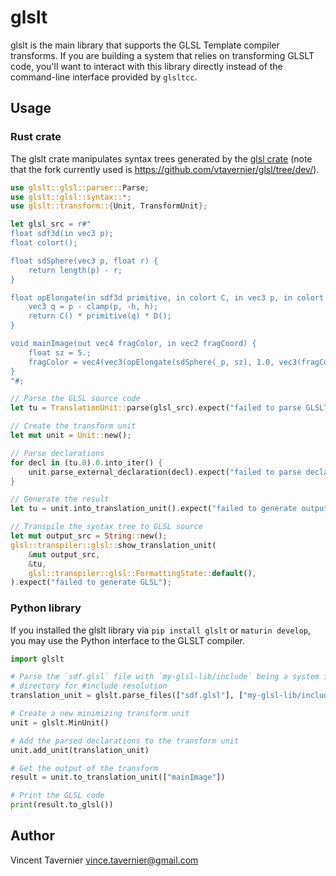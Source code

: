 # glslt

glslt is the main library that supports the GLSL Template compiler transforms. If you are
building a system that relies on transforming GLSLT code, you'll want to interact with this
library directly instead of the command-line interface provided by `glsltcc`.

## Usage

### Rust crate

The glslt crate manipulates syntax trees generated by the [glsl
crate](https://github.com/phaazon/glsl) (note that the fork currently used is
<https://github.com/vtavernier/glsl/tree/dev/>).

```rust
use glslt::glsl::parser::Parse;
use glslt::glsl::syntax::*;
use glslt::transform::{Unit, TransformUnit};

let glsl_src = r#"
float sdf3d(in vec3 p);
float colort();

float sdSphere(vec3 p, float r) {
    return length(p) - r;
}

float opElongate(in sdf3d primitive, in colort C, in vec3 p, in colort D, in vec3 h) {
    vec3 q = p - clamp(p, -h, h);
    return C() * primitive(q) * D();
}

void mainImage(out vec4 fragColor, in vec2 fragCoord) {
    float sz = 5.;
    fragColor = vec4(vec3(opElongate(sdSphere(_p, sz), 1.0, vec3(fragCoord, 0.), 2.0, vec3(1., 2., 3.))), 1.0);
}
"#;

// Parse the GLSL source code
let tu = TranslationUnit::parse(glsl_src).expect("failed to parse GLSLT source");

// Create the transform unit
let mut unit = Unit::new();

// Parse declarations
for decl in (tu.0).0.into_iter() {
    unit.parse_external_declaration(decl).expect("failed to parse declaration");
}

// Generate the result
let tu = unit.into_translation_unit().expect("failed to generate output");

// Transpile the syntax tree to GLSL source
let mut output_src = String::new();
glsl::transpiler::glsl::show_translation_unit(
    &mut output_src,
    &tu,
    glsl::transpiler::glsl::FormattingState::default(),
).expect("failed to generate GLSL");
```

### Python library

If you installed the glslt library via `pip install glslt` or `maturin
develop`, you may use the Python interface to the GLSLT compiler.

```python
import glslt

# Parse the `sdf.glsl` file with `my-glsl-lib/include` being a system include
# directory for #include resolution
translation_unit = glslt.parse_files(["sdf.glsl"], ["my-glsl-lib/include"])

# Create a new minimizing transform unit
unit = glslt.MinUnit()

# Add the parsed declarations to the transform unit
unit.add_unit(translation_unit)

# Get the output of the transform
result = unit.to_translation_unit(["mainImage"])

# Print the GLSL code
print(result.to_glsl())
```

## Author

Vincent Tavernier <vince.tavernier@gmail.com>
